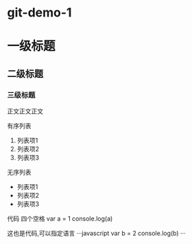 # git-demo-1
# 一级标题
## 二级标题
### 三级标题
正文正文正文

有序列表

1. 列表项1
2. 列表项2
3. 列表项3

无序列表

* 列表项1
* 列表项2
* 列表项3


代码 四个空格
    var a = 1
    console.log(a)

这也是代码,可以指定语言
···javascript
var b = 2
console.log(b)
···

